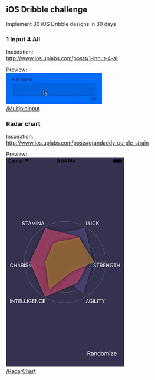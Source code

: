 ## iOS Dribble challenge

Implement 30 iOS Dribble designs in 30 days

### 1 Input 4 All

Inspiration:  
http://www.ios.uplabs.com/posts/1-input-4-all

Preview:  
![preview](https://raw.githubusercontent.com/will3/iOSDribble/master/MultipleInput/preview.gif)  
[/MultipleInput](https://github.com/will3/iOSDribble/tree/master/MultipleInput)

### Radar chart

Inspiration:  
http://www.ios.uplabs.com/posts/grandaddy-purple-strain

Preview:  
![preview](https://raw.githubusercontent.com/will3/iOSDribble/master/RadarChart/preview.png)  
[/RadarChart](https://github.com/will3/iOSDribble/tree/master/RadarChart)
